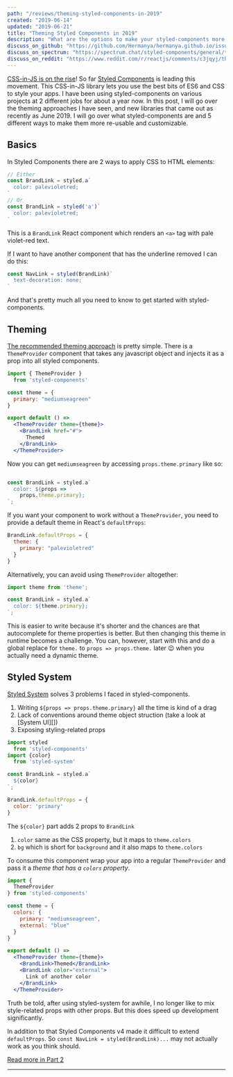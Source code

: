 ```yaml
---
path: "/reviews/theming-styled-components-in-2019"
created: "2019-06-14"
updated: "2019-06-21"
title: "Theming Styled Components in 2019"
description: "What are the options to make your styled-components more flexible"
discuss_on_github: "https://github.com/Hermanya/hermanya.github.io/issues/3"
discuss_on_spectrum: "https://spectrum.chat/styled-components/general/theming-styled-components-in-2019~7daabb53-dcb6-4255-b68d-02e920011e45"
discuss_on_reddit: "https://www.reddit.com/r/reactjs/comments/c3jqyj/theming_styled_components_in_2019/"
---
```


[CSS-in-JS is on the rise][npm-trends]! So far [Styled Components] is leading this movement. This CSS-in-JS library lets you use the best bits of ES6 and CSS to style your apps. I have been using styled-components on various projects at 2 different jobs for about a year now. In this post, I will go over the theming approaches I have seen, and new libraries that came out as recently as June 2019. I will go over what styled-components are and 5 different ways to make them more re-usable and customizable.

## Basics

In Styled Components there are 2 ways to apply CSS to HTML elements:

```js
// Either
const BrandLink = styled.a`
  color: palevioletred;
`
// Or
const BrandLink = styled('a')`
  color: palevioletred;
`
```

This is a `BrandLink` React component which renders an `<a>` tag with pale violet-red text.

If I want to have another component that has the underline removed I can do this:

```js
const NavLink = styled(BrandLink)`
  text-decoration: none;
`
```

And that's pretty much all you need to know to get started with styled-components.

## Theming

[The recommended theming approach](sc-theming) is pretty simple. There is a `ThemeProvider` component that takes any javascript object and injects it as a prop into all styled components.

```jsx
import { ThemeProvider } 
  from 'styled-components'

const theme = { 
  primary: "mediumseagreen" 
}

export default () =>
  <ThemeProvider theme={theme}>
    <BrandLink href="#">
      Themed
    </BrandLink>
  </ThemeProvider>
```

Now you can get `mediumseagreen` by accessing `props.theme.primary` like so:

```js

const BrandLink = styled.a`
  color: ${props => 
    props.theme.primary};
`;
```

If you want your component to work without a `ThemeProvider`, you need to provide a default theme in React's `defaultProps`:

```js
BrandLink.defaultProps = {
  theme: {
    primary: "palevioletred"
  }
}
```

Alternatively, you can avoid using `ThemeProvider` altogether:

```js
import theme from 'theme';

const BrandLink = styled.a`
  color: ${theme.primary};
`;
```

This is easier to write because it's shorter and the chances are that autocomplete for theme properties is better. But then changing this theme in runtime becomes a challenge. You can, however, start with this and do a global replace for `theme.` to `props => props.theme.` later 😉 when you actually need a dynamic theme.

## Styled System

[Styled System] solves 3 problems I faced in styled-components.

1. Writing `${props => props.theme.primary}` all the time is kind of a drag
2. Lack of conventions around theme object struction (take a look at [System UI][])
3. Exposing styling-related props


```js
import styled 
  from 'styled-components'
import {color} 
  from 'styled-system'

const BrandLink = styled.a`
  ${color}
`;

BrandLink.defaultProps = {
  color: 'primary'
}
```

The `${color}` part adds 2 props to `BrandLink` 

1. `color` same as the CSS property, but it maps to `theme.colors`
2. `bg` which is short for `background` and it also maps to `theme.colors`

To consume this component wrap your app into a regular `ThemeProvider` and pass it a _theme that has a `colors` property_.

```jsx
import { 
  ThemeProvider 
} from 'styled-components'

const theme = { 
  colors: {
    primary: "mediumseagreen", 
    external: "blue" 
  }
}

export default () =>
  <ThemeProvider theme={theme}>
    <BrandLink>Themed</BrandLink>
    <BrandLink color="external">
      Link of another color
    </BrandLink>
  </ThemeProvider>
```

Truth be told, after using styled-system for awhile, I no longer like to mix style-related props with other props. But this does speed up development significantly.

In addition to that Styled Components v4 made it difficult to extend `defaultProps`. So `const NavLink = styled(BrandLink)...` may not actually work as you think should.

[Read more in Part 2](/reviews/theming-styled-components-in-2019-part-2)

---

[npm-trends]: https://www.npmtrends.com/styled-components-vs-emotion-vs-radium-vs-glamorous-vs-jss
[Styled Components]: https://www.styled-components.com
[sc-theming]: https://www.styled-components.com/docs/advanced#theming
[Styled System]: https://styled-system.com
